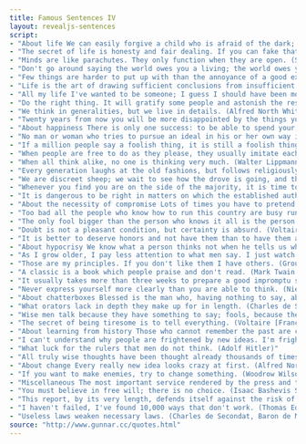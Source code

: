 ```yaml
---
title: Famous Sentences IV
layout: revealjs-sentences
script: 
- "About life We can easily forgive a child who is afraid of the dark; the real tragedy of life is when men are afraid of the light. (Plato )"
- "The secret of life is honesty and fair dealing. If you can fake that, you've got it made. (Groucho Marx)"
- "Minds are like parachutes. They only function when they are open. (Sir James Dewar, Scientist)"
- "Don't go around saying the world owes you a living; the world owes you nothing; it was here first. (Mark Twain [Samuel Langhornne Clemens])"
- "Few things are harder to put up with than the annoyance of a good example. (Mark Twain [Samuel Langhornne Clemens])"
- "Life is the art of drawing sufficient conclusions from insufficient premises. (Samuel Butler)"
- "All my life I've wanted to be someone; I guess I should have been more specific. (Jane Wagner/Lily Tomlin)"
- "Do the right thing. It will gratify some people and astonish the rest. (Mark Twain [Samuel Langhornne Clemens])"
- "We think in generalities, but we live in details. (Alfred North Whitehead)"
- "Twenty years from now you will be more disappointed by the things you didn't do than by the ones you did. So throw off the bowlines, Sail away from the safe harbor. Catch the trade winds in your sails. Explore. Dream. (Mark Twain [Samuel Langhornne Clemens])"
- "About happiness There is only one success: to be able to spend your life in your own way, and not to give others absurd maddening claims upon it. (Christopher Darlington Morley)"
- "No man or woman who tries to pursue an ideal in his or her own way is without enemies. (Daisy Bates)"
- "If a million people say a foolish thing, it is still a foolish thing. (Anatole France [Jacques Anatole Thibault])"
- "When people are free to do as they please, they usually imitate each other. (Eric Hoffer)"
- "When all think alike, no one is thinking very much. (Walter Lippmann)"
- "Every generation laughs at the old fashions, but follows religiously the new. (Henry David Thoreau)"
- "We are discreet sheep; we wait to see how the drove is going, and then go with the drove. (Mark Twain [Samuel Langhornne Clemens])"
- "Whenever you find you are on the side of the majority, it is time to pause and reflect. (Mark Twain [Samuel Langhornne Clemens])"
- "It is dangerous to be right in matters on which the established authorities are wrong. (Voltaire [François Marie Arouet])"
- "About the necessity of compromise Lots of times you have to pretend to join a parade in which you're not really interested in order to get where you're going. (Christopher Darlington Morley)"
- "Too bad all the people who know how to run this country are busy running taxicabs or cutting hair. (George Burns)"
- "The only fool bigger than the person who knows it all is the person who argues with him. (Stanislaw Jerszy Lec)"
- "Doubt is not a pleasant condition, but certainty is absurd. (Voltaire [François Marie Arouet])"
- "It is better to deserve honors and not have them than to have them and not deserve them. (Mark Twain [Samuel Langhornne Clemens])"
- "About hypocrisy We know what a person thinks not when he tells us what he thinks, but by his actions. (Isaac Bashevis Singer)"
- "As I grow older, I pay less attention to what men say. I just watch what they do. (Andrew Carnegie)"
- "Those are my principles. If you don't like them I have others. (Groucho Marx)"
- "A classic is a book which people praise and don't read. (Mark Twain [Samuel Langhornne Clemens])"
- "It usually takes more than three weeks to prepare a good impromptu speech. (Mark Twain [Samuel Langhornne Clemens])"
- "Never express yourself more clearly than you are able to think. (Niels Bohr)"
- "About chatterboxes Blessed is the man who, having nothing to say, abstains from giving us wordy evidence of the fact. (George Eliot [Mary Ann Evans])"
- "What orators lack in depth they make up for in length. (Charles de Secondat, Baron de Montesquieu)"
- "Wise men talk because they have something to say; fools, because they have to say something. (Plato)"
- "The secret of being tiresome is to tell everything. (Voltaire [François Marie Arouet])"
- "About learning from history Those who cannot remember the past are condemned to repeat it. (George Santayana)"
- "I can't understand why people are frightened by new ideas. I'm frightened of old ones. (John Cage)"
- "What luck for the rulers that men do not think. (Adolf Hitler)"
- "All truly wise thoughts have been thought already thousands of times; but to make them truly ours, we must think them over again honestly, till they take root in our personal experience. (Johann Wolfgang von Goethe)"
- "About change Every really new idea looks crazy at first. (Alfred North Whitehead)"
- "If you want to make enemies, try to change something. (Woodrow Wilson)"
- "Miscellaneous The most important service rendered by the press and the magazines is that of educating people to approach printed matter with distrust. (Samuel Butler)"
- "You must believe in free will; there is no choice. (Isaac Bashevis Singer)"
- "This report, by its very length, defends itself against the risk of being read. (Winston Churchill)"
- "I haven't failed, I've found 10,000 ways that don't work. (Thomas Edison)"
- "Useless laws weaken necessary laws. (Charles de Secondat, Baron de Montesquieu)"
source: "http://www.gunnar.cc/quotes.html"
---
```


